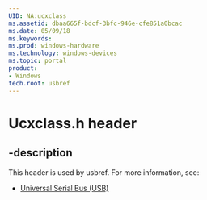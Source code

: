 ```yaml
---
UID: NA:ucxclass
ms.assetid: dbaa665f-bdcf-3bfc-946e-cfe851a0bcac
ms.date: 05/09/18
ms.keywords: 
ms.prod: windows-hardware
ms.technology: windows-devices
ms.topic: portal
product:
- Windows
tech.root: usbref
---
```


# Ucxclass.h header


## -description


This header is used by usbref. For more information, see:

- [Universal Serial Bus (USB)](../_usbref/index.md)
